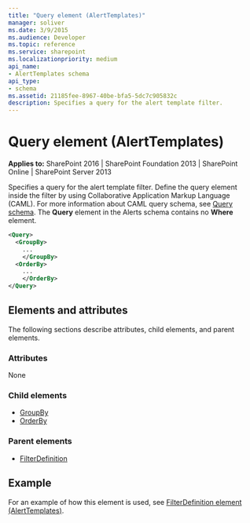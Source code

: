 ```yaml
---
title: "Query element (AlertTemplates)"
manager: soliver
ms.date: 3/9/2015
ms.audience: Developer
ms.topic: reference
ms.service: sharepoint
ms.localizationpriority: medium
api_name:
- AlertTemplates schema
api_type:
- schema
ms.assetid: 21185fee-8967-40be-bfa5-5dc7c905832c
description: Specifies a query for the alert template filter.
---
```


# Query element (AlertTemplates)

**Applies to:** SharePoint 2016 | SharePoint Foundation 2013 | SharePoint Online | SharePoint Server 2013
  
Specifies a query for the alert template filter. Define the query element inside the filter by using Collaborative Application Markup Language (CAML). For more information about CAML query schema, see [Query schema](query-schema.md). The **Query** element in the Alerts schema contains no **Where** element. 
  
```XML
<Query>
  <GroupBy>
    ...
    </GroupBy>
  <OrderBy>
    ...
    </OrderBy>
</Query>
```

## Elements and attributes

The following sections describe attributes, child elements, and parent elements.

### Attributes

None
  
### Child elements

- [GroupBy](groupby-element-query.md) 
- [OrderBy](orderby-element-query.md) 
   
### Parent elements

- [FilterDefinition](filterdefinition-element-alerttemplates.md)
   
## Example

For an example of how this element is used, see [FilterDefinition element (AlertTemplates)](filterdefinition-element-alerttemplates.md).
  

